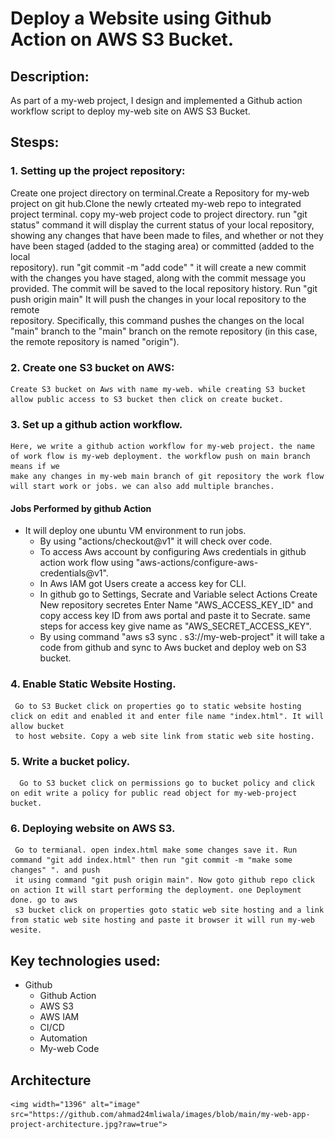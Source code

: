 # Deploy a Website using Github Action on AWS S3 Bucket.

## Description: 
As part of a my-web project, I design and implemented a Github action workflow script to deploy my-web site on AWS S3 Bucket.

## Stesps:
### 1. Setting up the project repository: 

Create one project directory on terminal.Create a Repository for my-web project on git hub.Clone the newly crteated my-web repo to integrated project
terminal. copy my-web project code to project directory. run "git status" command it will display the current status of your local repository, showing
any changes that have been made to files, and whether or not they have been staged (added to the staging area) or committed (added to the local       
repository). run "git commit -m "add code" " it will create a new commit with the changes you have staged, along with the commit message you provided.
The commit will be saved to the local repository history. Run "git push origin main" It will push the changes in your local repository to the remote  
repository. Specifically, this command pushes the changes on the local "main" branch to the "main" branch on the remote repository (in this case, the 
remote repository is named "origin").
   
### 2. Create one S3 bucket on AWS:
    Create S3 bucket on Aws with name my-web. while creating S3 bucket allow public access to S3 bucket then click on create bucket.

### 3. Set up a github action workflow.
    Here, we write a github action workflow for my-web project. the name of work flow is my-web deployment. the workflow push on main branch means if we  
    make any changes in my-web main branch of git repository the work flow will start work or jobs. we can also add multiple branches.
    
   #### Jobs Performed by github Action
    
- It will deploy one ubuntu VM environment to run jobs.
    - By using "actions/checkout@v1" it will check over code.
    - To access Aws account by configuring Aws credentials in github action work flow using "aws-actions/configure-aws-credentials@v1".
    - In Aws IAM got Users create a access key for CLI.
    - In github go to Settings, Secrate and Variable select Actions Create New repository secretes Enter Name "AWS_ACCESS_KEY_ID" and copy access key ID         from aws portal and paste it to Secrate. same steps for access key give name as "AWS_SECRET_ACCESS_KEY".
    - By using command "aws s3 sync . s3://my-web-project" it will take a code from github and sync to Aws bucket and deploy web on S3 bucket.
 
 ### 4. Enable Static Website Hosting.
     Go to S3 Bucket click on properties go to static website hosting click on edit and enabled it and enter file name "index.html". It will allow bucket  
     to host website. Copy a web site link from static web site hosting.
        
 ### 5. Write a bucket policy.
      Go to S3 bucket click on permissions go to bucket policy and click on edit write a policy for public read object for my-web-project bucket.
      
### 6. Deploying website on AWS S3.
     Go to termianal. open index.html make some changes save it. Run command "git add index.html" then run "git commit -m "make some changes" ". and push  
     it using command "git push origin main". Now goto github repo click on action It will start performing the deployment. one Deployment done. go to aws 
     s3 bucket click on properties goto static web site hosting and a link from static web site hosting and paste it browser it will run my-web wesite.
    
## Key technologies used: 
- Github
    - Github Action
    - AWS S3
    - AWS IAM
    - CI/CD 
    - Automation
    - My-web Code
    
    
## Architecture



    <img width="1396" alt="image" src="https://github.com/ahmad24mliwala/images/blob/main/my-web-app-project-architecture.jpg?raw=true">




